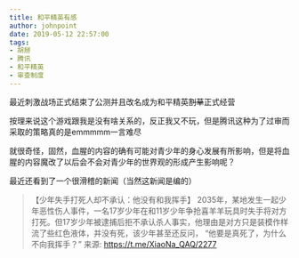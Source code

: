 ```yaml
---
title: 和平精英有感
author: johnpoint
date: 2019-05-12 22:57:00
tags:
- 胡掰
- 腾讯
- 和平精英
- 审查制度
---
```


最近刺激战场正式结束了公测并且改名成为和平精英~~割草~~正式经营<!--more-->

按理来说这个游戏跟我是没有啥关系的，反正我又不玩，但是腾讯这种为了过审而采取的策略真的是emmmmm一言难尽

就很奇怪，固然，血腥的内容的确有可能对青少年的身心发展有所影响，但是将血腥的内容魔改了以后会不会对青少年的世界观的形成产生影响呢？

最近还看到了一个很滑稽的新闻（当然这新闻是编的）

>【少年失手打死人却不承认：他没有和我挥手】
2035年，某地发生一起少年恶性伤人事件，一名17岁少年在和11岁少年争抢喜羊羊玩具时失手将对方打死。但17岁少年被逮捕后拒不承认杀人事实，他理由是对方只是装模作样流了些红色液体，并没有死，该少年甚至还反问，
“他要是真死了，为什么不向我挥手？”
>来源: https://t.me/XiaoNa_QAQ/2277